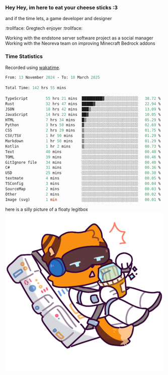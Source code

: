 ### Hey Hey, im here to eat your cheese sticks :3
and if the time lets, a game developer and designer

:trollface: Gregtech enjoyer :trollface:

Working with the endstone server software project as a social manager<br>
Working with the Neoreva team on improving Minecraft Bedrock addons

### Time Statistics
Recorded using [wakatime](https://wakatime.com).

<!--START_SECTION:waka-->

```ocaml
From: 13 November 2024 - To: 10 March 2025

Total Time: 142 hrs 55 mins

TypeScript        55 hrs 21 mins  █████████▓░░░░░░░░░░░░░░░   38.72 %
Rust              32 hrs 47 mins  █████▓░░░░░░░░░░░░░░░░░░░   22.94 %
JSON              18 hrs 42 mins  ███▒░░░░░░░░░░░░░░░░░░░░░   13.09 %
JavaScript        14 hrs 22 mins  ██▓░░░░░░░░░░░░░░░░░░░░░░   10.05 %
HTML              7 hrs 34 mins   █▒░░░░░░░░░░░░░░░░░░░░░░░   05.29 %
Python            3 hrs 50 mins   ▓░░░░░░░░░░░░░░░░░░░░░░░░   02.69 %
CSS               2 hrs 29 mins   ▒░░░░░░░░░░░░░░░░░░░░░░░░   01.75 %
CSV/TSV           1 hr 50 mins    ▒░░░░░░░░░░░░░░░░░░░░░░░░   01.29 %
Markdown          1 hr 50 mins    ▒░░░░░░░░░░░░░░░░░░░░░░░░   01.29 %
Kotlin            1 hr 2 mins     ▒░░░░░░░░░░░░░░░░░░░░░░░░   00.73 %
Text              40 mins         ░░░░░░░░░░░░░░░░░░░░░░░░░   00.48 %
TOML              39 mins         ░░░░░░░░░░░░░░░░░░░░░░░░░   00.46 %
GitIgnore file    34 mins         ░░░░░░░░░░░░░░░░░░░░░░░░░   00.40 %
C#                31 mins         ░░░░░░░░░░░░░░░░░░░░░░░░░   00.36 %
USD               25 mins         ░░░░░░░░░░░░░░░░░░░░░░░░░   00.30 %
textmate          4 mins          ░░░░░░░░░░░░░░░░░░░░░░░░░   00.05 %
TSConfig          3 mins          ░░░░░░░░░░░░░░░░░░░░░░░░░   00.04 %
SourceMap         2 mins          ░░░░░░░░░░░░░░░░░░░░░░░░░   00.03 %
Other             2 mins          ░░░░░░░░░░░░░░░░░░░░░░░░░   00.02 %
Image (svg)       1 min           ░░░░░░░░░░░░░░░░░░░░░░░░░   00.01 %
```

<!--END_SECTION:waka-->

here is a silly picture of a floaty legitbox
![Silly legitbox](goobernoback_lower.png)
